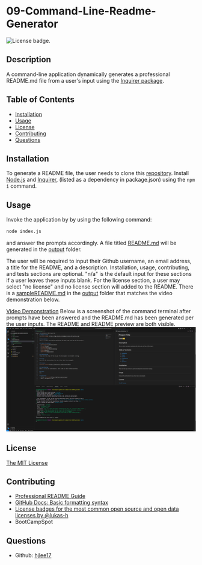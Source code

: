 # 09-Command-Line-Readme-Generator
![License badge.](https://img.shields.io/badge/License-MIT-yellow.svg) 

## Description
A command-line application dynamically generates a professional README.md file from a user's input using the [Inquirer package](https://www.npmjs.com/package/inquirer/v/8.2.4).

## Table of Contents
- [Installation](#installation)
- [Usage](#usage)
- [License](#license)
- [Contributing](#contributing)
- [Questions](#questions)

## Installation
To generate a README file, the user needs to clone this [repository](https://github.com/hjlee17/09-command-line-README-generator/). Install [Node.js](https://nodejs.org/) and [Inquirer](https://www.npmjs.com/package/inquirer/v/8.2.4), (listed as a dependency in package.json) using the ```npm i``` command.

## Usage
Invoke the application by by using the following command:
```bash
node index.js
``` 
and answer the prompts accordingly. A file titled [README.md](./output/README.md) will be generated in the [output](./output) folder.

The user will be required to input their Github username, an email address, a title for the README, and a description. Installation, usage, contributing, and tests sections are optional. "n/a" is the default input for these sections if a user leaves these inputs blank. For the license section, a user may select "no license" and no license section will added to the README. There is a [sampleREADME.md](./output/sampleREADME.md) in the [output](./output) folder that matches the video demonstration below.

[Video Demonstration](https://drive.google.com/file/d/1yPh4bWqoHhy9Bm8UxdgViddwZzs9PWAW/view?usp=sharing/)
Below is a screenshot of the command terminal after prompts have been answered and the README.md has been generated per the user inputs. The README and README preview are both visible.
![Screenshot](./assets/sc-01.PNG)

## License
[The MIT License](https://opensource.org/licenses/MIT/)

## Contributing
- [Professional README Guide](https://coding-boot-camp.github.io/full-stack/github/professional-readme-guide)
- [GitHub Docs: Basic formatting syntax](https://docs.github.com/en/get-started/writing-on-github/getting-started-with-writing-and-formatting-on-github/basic-writing-and-formatting-syntax)
- [License badges for the most common open source and open data licenses by @lukas-h](https://gist.github.com/lukas-h/2a5d00690736b4c3a7ba#gnu-agpl-v3)
- BootCampSpot

## Questions
- Github: [hjlee17](https://github.com/hjlee17)